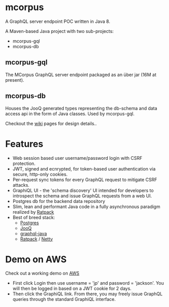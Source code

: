 # mcorpus
A GraphQL server endpoint POC written in Java 8.

A Maven-based Java project with two sub-projects:
- mcorpus-gql
- mcorpus-db

## mcorpus-gql
The MCorpus GraphQL server endpoint packaged as an über jar (16M at present).

## mcorpus-db
Houses the JooQ generated types representing the db-schema and data access api in the form of Java classes.  Used by mcorpus-gql.

Checkout the [wiki](https://github.com/khanactl/mcorpus/wiki) pages for design details..

# Features
- Web session based user username/password login with CSRF protection.
- JWT, signed and ecnrypted, for token-based user authentication via secure, http-only cookies.
- Per-request sync tokens for every GraphQL request to mitigate CSRF attacks.
- GraphiQL UI - the 'schema discovery' UI intended for developers to introspect the schema and issue GraphQL requests from a web UI.
- Postgres db for the backend data repository
- Slim, lean and performant Java code in a fully asynchronous paradigm realized by [Ratpack](https://ratpack.io) 
- Best of breed stack: 
  - [Postgres](https://www.postgresql.org/)
  - [JooQ](https://www.jooq.org/)
  - [graphql-java](https://github.com/graphql-java/graphql-java)
  - [Ratpack](https://ratpack.io/) / [Netty](https://netty.io/)
	
# Demo on AWS
Check out a working demo on [AWS](https://www.mcorpus-aws.net)
- First click Login then use username = 'jp' and password = 'jackson'. You will then be logged in based on a JWT cookie for 2 days.
- Then click the GraphiQL link.  From there, you may freely issue GraphQL queries through the standard GraphiQL interface.
